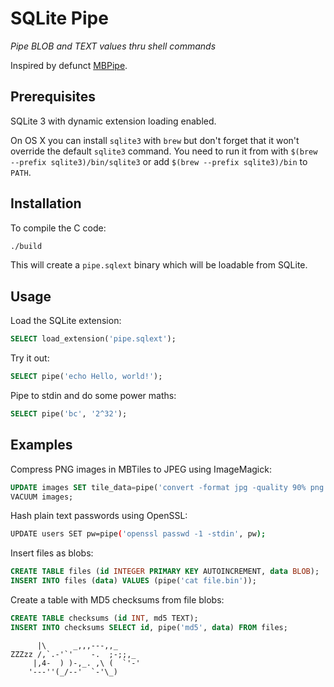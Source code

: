 # SQLite Pipe

*Pipe BLOB and TEXT values thru shell commands*

Inspired by defunct
[MBPipe](https://github.com/mapbox/node-mbtiles/wiki/Post-processing-MBTiles-with-MBPipe).

## Prerequisites

SQLite 3 with dynamic extension loading enabled.

On OS X you can install `sqlite3` with `brew` but don't forget that it won't
override the default `sqlite3` command. You need to run it from with
`$(brew --prefix sqlite3)/bin/sqlite3` or add `$(brew --prefix sqlite3)/bin` to
`PATH`.

## Installation

To compile the C code:

```sh
./build
```

This will create a `pipe.sqlext` binary which will be loadable from SQLite.

## Usage

Load the SQLite extension:

```sql
SELECT load_extension('pipe.sqlext');
```

Try it out:

```sql
SELECT pipe('echo Hello, world!');
```

Pipe to stdin and do some power maths:

```sql
SELECT pipe('bc', '2^32');
```


## Examples

Compress PNG images in MBTiles to JPEG using ImageMagick:

```sql
UPDATE images SET tile_data=pipe('convert -format jpg -quality 90% png:- jpg:-', tile_data);
VACUUM images;
```

Hash plain text passwords using OpenSSL:

```sh
UPDATE users SET pw=pipe('openssl passwd -1 -stdin', pw);
```

Insert files as blobs:

```sql
CREATE TABLE files (id INTEGER PRIMARY KEY AUTOINCREMENT, data BLOB);
INSERT INTO files (data) VALUES (pipe('cat file.bin'));
```

Create a table with MD5 checksums from file blobs:

```sql
CREATE TABLE checksums (id INT, md5 TEXT);
INSERT INTO checksums SELECT id, pipe('md5', data) FROM files;
```

```
      |\      _,,,---,,_
ZZZzz /,`.-'`'    -.  ;-;;,_
     |,4-  ) )-,_. ,\ (  `'-'
    '---''(_/--'  `-'\_)
```
